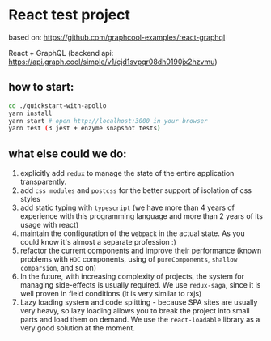 # React test project

based on: https://github.com/graphcool-examples/react-graphql

React + GraphQL (backend api:  https://api.graph.cool/simple/v1/cjd1svpqr08dh0190jx2hzvmu)
## how to start:

```sh
cd ./quickstart-with-apollo
yarn install
yarn start # open http://localhost:3000 in your browser
yarn test (3 jest + enzyme snapshot tests)
```

## what else could we do:
1) explicitly add `redux` to manage the state of the entire application transparently.
2) add `css modules` and `postcss` for the better support of isolation of css styles
3) add static typing with `typescript` (we have more than 4 years of experience with this programming language and more than 2 years of its usage with react)
4) maintain the configuration of the `webpack` in the actual state. As you could know it's almost a separate profession :)
5) refactor the current components and improve their performance (known problems with `HOC` components, using of  `pureComponents`, `shallow comparsion`, and so on)
6) In the future, with increasing complexity of projects, the system for managing side-effects is usually required. We use `redux-saga`, since it is well proven in field conditions (it is very similar to rxjs)
7) Lazy loading system and code splitting - because SPA sites are usually very heavy, so lazy loading allows you to break the project into small parts and load them on demand. We use the `react-loadable` library as a very good solution at the moment.


